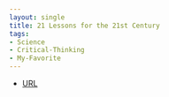```yaml
---
layout: single
title: 21 Lessons for the 21st Century
tags:
- Science
- Critical-Thinking
- My-Favorite
---
```



- [URL](https://www.amazon.com/Lessons-21st-Century-Yuval-Harari/dp/0525512179)
